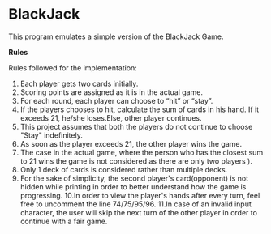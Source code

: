 # BlackJack

This program emulates a simple version of the BlackJack Game.

**Rules**

Rules followed for the implementation:
1. Each player gets two cards initially. 
2. Scoring points are assigned as it is in the actual game.
3. For each round, each player can choose to “hit” or “stay”.
4. If the players chooses to hit, calculate the sum of cards in his hand. If it exceeds 21, he/she loses.Else, other player 
   continues.
5. This project assumes that both the players do not continue to choose "Stay" indefinitely.
6. As soon as the player exceeds 21, the other player wins the game.
7. The case in the actual game, where the person who has the closest sum to 21 wins the game is not considered as there are 
   only two players ).
8. Only 1 deck of cards is considered rather than multiple decks.
9. For the sake of simplicity, the second player's card(opponent) is not hidden while printing in order to better 
   understand how the game is progressing. 
10.In order to view the player's hands after every turn, feel free to uncomment the line 74/75/95/96.
11.In case of an invalid input character, the user will skip the next turn of the other player in order to continue with a 
   fair game. 
